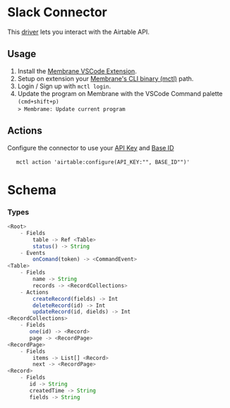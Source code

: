 # Slack Connector

This [driver](https://membrane.io) lets you interact with the Airtable API.

## Usage

1. Install the [Membrane VSCode Extension](https://marketplace.visualstudio.com/items?itemName=membrane.membrane).
2. Setup on extension your [Membrane's CLI binary (mctl)](https://membrane.io/download) path.
3. Login / Sign up with ```mctl login```.
4. Update the program on Membrane with the VSCode Command palette `(cmd+shift+p)`\
  ```> Membrame: Update current program```

## Actions

Configure the connector to use your [API Key](https://airtable.com/account) and [Base ID](https://support.airtable.com/docs/understanding-airtable-ids)

$~~~~$ `mctl action 'airtable:configure(API_KEY:"", BASE_ID"")'`

# Schema

### Types
```javascript
<Root>
    - Fields
        table -> Ref <Table>
        status() -> String
    - Events
        onComand(token) -> <CommandEvent>
<Table>
    - Fields
        name -> String
        records -> <RecordCollections>
    - Actions
        createRecord(fields) -> Int
        deleteRecord(id) -> Int
        updateRecord(id, dields) -> Int
<RecordCollections>
    - Fields
       one(id) -> <Record>
       page -> <RecordPage>
<RecordPage>
    - Fields
        items -> List[] <Record>
        next -> <RecordPage>
<Record>
    - Fields
       id -> String
       createdTime -> String
       fields -> String